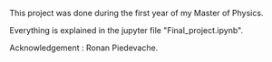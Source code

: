 This project was done during the first year of my Master of Physics.

Everything is explained in the jupyter file "Final_project.ipynb".

Acknowledgement : Ronan Piedevache.
